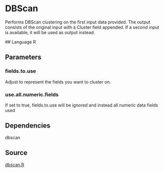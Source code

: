 # DBScan

Performs DBScan clustering on the first input data provided.
The output consists of the original input with a Cluster field appended. If a second input is available, it will be used as output instead.

## Language
R

## Parameters
### fields.to.use
Adjust to represent the fields you want to cluster on.
### use.all.numeric.fields
If set to true, fields.to.use will be ignored and instead all numeric data fields used

## Dependencies
dbscan

## Source
[dbscan.R](https://github.com/visokio/omniscope-custom-blocks/blob/master/Analytics/Clustering/DBScan/R/dbscan.R)
